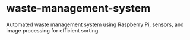 # waste-management-system
Automated waste management system using Raspberry Pi, sensors, and image processing for efficient sorting.
